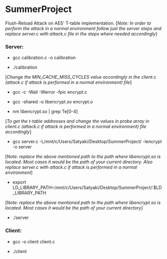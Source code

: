 # SummerProject

Flush-Reload Attack on AES' T-table implementation.
[*Note: In order to perform the attack in a normal environment follow just the server steps and replace server.c with attack.c file in the steps where needed accordingly*]

### Server:

- gcc calibration.c -o calibration

- ./calibration

[*Change the MIN_CACHE_MISS_CYCLES value accordingly in the client.c (attack.c if attack is performed in a normal environment) file*]

- gcc -c -Wall -Werror -fpic encrypt.c

- gcc -shared -o libencrypt.so encrypt.o

- nm libencrypt.so | grep Te[0-4]

[*To get the t-table addresses and change the values in probe array in client.c (attack.c if attack is performed in a normal environment) file accordingly*]

- gcc server.c -L/mnt/c/Users/Satyaki/Desktop/SummerProject/ -lencrypt -o server

[*Note: replace the above mentioned path to the path where libencrypt.so is located. Most cases it would be the path of your current directory. Also replace server.c with attack.c if attack is performed in a normal environment*]

- export LD_LIBRARY_PATH=/mnt/c/Users/Satyaki/Desktop/SummerProject/:\$LD_LIBRARY_PATH

[*Note: replace the above mentioned path to the path where libencrypt.so is located. Most cases it would be the path of your current directory*]

- ./server

### Client:

- gcc -o client client.c

- ./client
